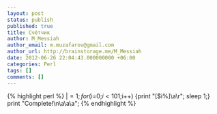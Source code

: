 ```yaml
---
layout: post
status: publish
published: true
title: Счётчик
author: M_Messiah
author_email: m.muzafarov@gmail.com
author_url: http://brainstorage.me/M_Messiah
date: 2012-06-26 22:04:43.000000000 +06:00
categories: Perl
tags: []
comments: []
---
```

{% highlight perl %}
$|=1;
for ($i=0;$i<101;$i++) {print "[$i%]\a\r"; sleep 1;}
print "Complete!\n\a\a\a";
{% endhighlight %}
